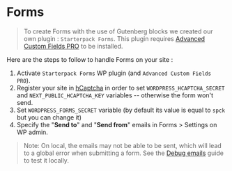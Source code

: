 # Forms

> To create Forms with the use of Gutenberg blocks we created our own plugin : `Starterpack Forms`. This plugin requires [Advanced Custom Fields PRO](https://www.advancedcustomfields.com/pro/) to be installed.

Here are the steps to follow to handle Forms on your site :

1. Activate `Starterpack Forms` WP plugin (and `Advanced Custom Fields PRO`).
2. Register your site in [hCaptcha](https://dashboard.hcaptcha.com/welcome) in order to set `WORDPRESS_HCAPTCHA_SECRET` and `NEXT_PUBLIC_HCAPTCHA_KEY` variables -- otherwise the form won't send.
3. Set `WORDPRESS_FORMS_SECRET` variable (by default its value is equal to `spck` but you can change it)
4. Specify the "**Send to**" and "**Send from**" emails in Forms > Settings on WP admin.

> Note: On local, the emails may not be able to be sent, which will lead to a global error when submitting a form. See the [Debug emails](../setup/wordpress-guides.md#email) guide to test it locally.
